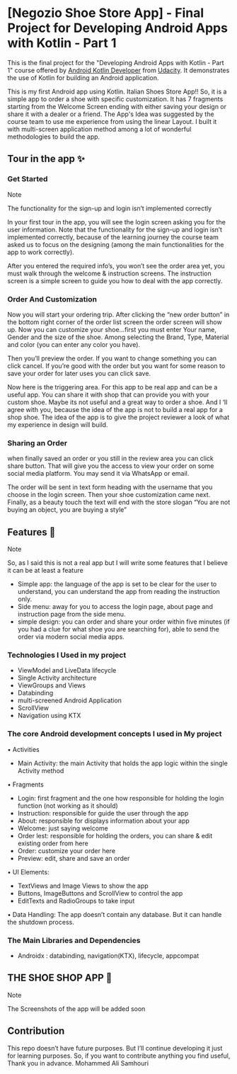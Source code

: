 # [Negozio Shoe Store App] - Final Project for Developing Android Apps with Kotlin - Part 1

This is the final project for the "Developing Android Apps with Kotlin - Part 1" course offered by [Android Kotlin Developer](https://www.udacity.com/course/android-kotlin-developer-nanodegree--nd940) from [Udacity](https://www.udacity.com/). It demonstrates the use of Kotlin for building an Android application.

This is my first Android app using Kotlin. Italian Shoes Store App!! So, it is a simple app to order a shoe with specific customization. It has 7 fragments starting from the Welcome Screen ending with either saving your design or share it with a dealer or a friend. The App's Idea was suggested by the course team to use me experience from using the linear Layout. I built it with multi-screen application method among a lot of wonderful methodologies to build the app.

## Tour in the app ✨ 
### Get Started 
> [!NOTE]
> The functionality for the sign-up and login isn’t implemented correctly

In your first tour in the app, you will see the login screen asking you for the user information. Note that the functionality for the sign-up and login isn’t implemented correctly, because of the learning journey the course team asked us to focus on the designing (among the main functionalities for the app to work correctly). 

After you entered the required info’s, you won’t see the order area yet, you must walk through the welcome & instruction screens. The instruction screen is a simple screen to guide you how to deal with the app correctly. 

### Order And Customization 

Now you will start your ordering trip. After clicking the “new order button” in the bottom right corner of the order list screen the order screen will show up. Now you can customize your shoe…first you must enter Your name, Gender and the size of the shoe. Among selecting the Brand, Type, Material and color (you can enter any color you have).

Then you’ll preview the order. If you want to change something you can click cancel. If you’re good with the order but you want for some reason to save your order for later uses you can click save. 

Now here is the triggering area. For this app to be real app and can be a useful app. You can share it with shop that can provide you with your custom shoe. Maybe its not useful and a great way to order a shoe. And I ‘ll agree with you, because the idea of the app is not to build a real app for a shop shoe. The idea of the app is to give the project reviewer a look of what my experience in design will build. 

### Sharing an Order 

when finally saved an order or you still in the review area you can click share button. That will give you the access to view your order on some social media platform. You may send it via WhatsApp or email.

The order will be sent in text form heading with the username that you choose in the login screen. Then your shoe customization came next. Finally, as a beauty touch the text will end with the store slogan “You are not buying an object, you are buying a style”

## Features 📝
>[!NOTE]
So, as I said this is not a real app but I will write some features that I believe it can be at least a feature 
- Simple app: the language of the app is set to be clear for the user to understand, you can understand the app from reading the instruction only.
- Side menu: away for you to access the login page, about page and instruction page from the side menu.
- simple design: you can order and share your order within five minutes (if you had a clue for what shoe you are searching for), able to send the order via modern social media apps.
### Technologies I Used in my project
-	ViewModel and LiveData lifecycle
-	Single Activity architecture
-	ViewGroups and Views
-	Databinding 
-	multi-screened Android Application
-	ScrollView 
-	Navigation using KTX 
### The core Android development concepts I used in My project
•	Activities 
-	Main Activity: the main Activity that holds the app logic within the single Activity method

•	Fragments 
-	Login: first fragment and the one how responsible for holding the login function (not working as it should)
-	Instruction: responsible for guide the user through the app
-	About: responsible for displays information about your app
-	Welcome: just saying welcome 
-	Order lest: responsible for holding the orders, you can share & edit existing order from here
-	Order: customize your order here
-	Preview: edit, share and save an order

•	UI Elements:
-	TextViews and Image Views to show the app
-	Buttons, ImageButtons and ScrollView to control the app
-	EditTexts and RadioGroups to take input 

•	Data Handling: The app doesn’t contain any database. But it can handle the shutdown process. 

### The Main Libraries and Dependencies
-	Androidx : databinding, navigation(KTX), lifecycle, appcompat
## THE SHOE SHOP APP 📱
>[!NOTE]
>The Screenshots of the app will be added soon


## Contribution
This repo doesn’t have future purposes. But I’ll continue developing it just for learning purposes. So, if you want to contribute anything you find useful, Thank you in advance. 
Mohammed Ali Samhouri
